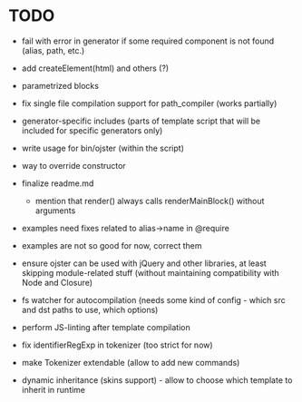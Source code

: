 # TODO

* fail with error in generator if some required component is not found (alias, path, etc.)
* add createElement(html) and others (?)
* parametrized blocks
* fix single file compilation support for path_compiler (works partially)
* generator-specific includes (parts of template script that will be included for specific generators only)

* write usage for bin/ojster (within the script)
* way to override constructor

* finalize readme.md
    * mention that render() always calls renderMainBlock() without arguments
* examples need fixes related to alias->name in @require
* examples are not so good for now, correct them

* ensure ojster can be used with jQuery and other libraries, at least skipping module-related stuff (without maintaining compatibility with Node and Closure)
* fs watcher for autocompilation (needs some kind of config - which src and dst paths to use, which options)
* perform JS-linting after template compilation

* fix identifierRegExp in tokenizer (too strict for now)
* make Tokenizer extendable (allow to add new commands)
* dynamic inheritance (skins support) - allow to choose which template to inherit in runtime
